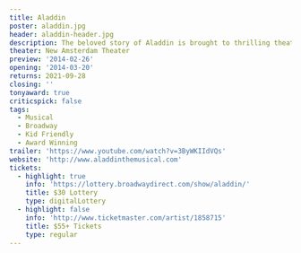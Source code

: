 ```yaml
---
title: Aladdin
poster: aladdin.jpg
header: aladdin-header.jpg
description: The beloved story of Aladdin is brought to thrilling theatrical life.
theater: New Amsterdam Theater
preview: '2014-02-26'
opening: '2014-03-20'
returns: 2021-09-28
closing: ''
tonyaward: true
criticspick: false
tags: 
  - Musical
  - Broadway
  - Kid Friendly
  - Award Winning
trailer: 'https://www.youtube.com/watch?v=3ByWKIIdVQs'
website: 'http://www.aladdinthemusical.com'
tickets:
  - highlight: true
    info: 'https://lottery.broadwaydirect.com/show/aladdin/'
    title: $30 Lottery
    type: digitalLottery
  - highlight: false
    info: 'http://www.ticketmaster.com/artist/1858715'
    title: $55+ Tickets
    type: regular
---
```

